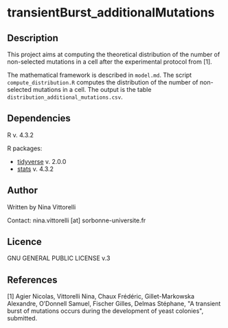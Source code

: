 # transientBurst_additionalMutations

## Description
This project aims at computing the theoretical distribution of the number of non-selected mutations in a cell after the experimental protocol from [1].

The mathematical framework is described in `model.md`. The script `compute_distribution.R` computes the distribution of the number of non-selected mutations in a cell. The output is the table `distribution_additional_mutations.csv`.

## Dependencies
R v. 4.3.2

R packages: 
- [tidyverse](https://doi.org/10.21105/joss.01686) v. 2.0.0 
- [stats](https://www.R-project.org/) v. 4.3.2

## Author
Written by Nina Vittorelli

Contact: nina.vittorelli [at] sorbonne-universite.fr

## Licence 
GNU GENERAL PUBLIC LICENSE v.3

## References
[1] Agier Nicolas, Vittorelli Nina, Chaux Frédéric, Gillet-Markowska Alexandre, O’Donnell Samuel, Fischer Gilles, Delmas Stéphane, "A transient burst of mutations occurs during the development of yeast colonies", submitted.

